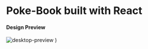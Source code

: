 # Poke-Book built with React
#### Design Preview
![desktop-preview](![image](https://github.com/eaglementality/Poke-Book/assets/97172881/d4ec836f-c3e1-40e1-9b4b-206e0d2dd23c))
)
